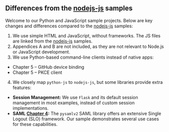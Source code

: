 ## Differences from the [nodejs-js](../nodejs-js) samples

Welcome to our Python and JavaScript sample projects. Below are key changes
and differences compared to the [nodejs-js](../nodejs-js) samples:

1. We use simple HTML and JavaScript, without frameworks. The JS files are
  linked from the [nodejs-js](../nodejs-js/) samples.
2. Appendices A and B are not included, as they are not relevant to Node.js or
  JavaScript development.
3. We use Python-based command-line clients instead of native apps:
  - Chapter 5 – GitHub device binding
  - Chapter 5 – PKCE client
4. We closely map `python-js` to `nodejs-js`, but some libraries provide extra
  features:
  - **Session Management:** We use `Flask` and its default session management
    in most examples, instead of custom session implementations.
  - **SAML [Chapter 4](chapter-4):** The `pysamlv2` SAML library offers an
    extensive Single Logout (SLO) framework. Our sample demonstrates several
    use cases for these capabilities.
